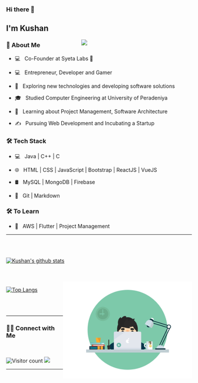 ### Hi there 👋<h2> I'm Kushan</h2>

<img align='right' src="https://i.cdn29.hu/apix_collect_c/1308/the-it-crowd/the_it_crowd_screenshot_20161009170505_1_original_760x425_cover.gif" width="300">

<h3> 👨‍ About Me </h3>


- 💻 &nbsp; Co-Founder at Syeta Labs 💚

- 💻 &nbsp; Entrepreneur, Developer and Gamer

- 🤔 &nbsp; Exploring new technologies and developing software solutions

- 🎓 &nbsp; Studied Computer Engineering at University of Peradeniya

- 🌱 &nbsp; Learning about Project Management, Software Architecture

- ✍️ &nbsp; Pursuing Web Development and Incubating a Startup



<h3>🛠 Tech Stack</h3>



- 💻 &nbsp; Java | C++ | C

- 🌐 &nbsp; HTML | CSS | JavaScript | Bootstrap | ReactJS | VueJS

- 🛢 &nbsp; MySQL | MongoDB | Firebase

- 🔧 &nbsp; Git | Markdown




<h3>🛠 To Learn</h3>

- 🔧 &nbsp; AWS | Flutter | Project Management

<hr>



<br/><br/>

[![Kushan's github stats](https://github-readme-stats.vercel.app/api?username=ksenanayaka&show_icons=true&theme=tokyonight)](https://github.com/ksenanayaka/github-readme-stats)

<br/>

<br/>

<img src="https://github.com/nirala69/nirala69/blob/master/70804f7e25b11f29db904f2fa7b4cd9d.gif" width="350" align='right'>

[![Top Langs](https://github-readme-stats.vercel.app/api/top-langs/?username=ksenanayaka&show_icons=true&theme=tokyonight)](https://github.com/ksenanayaka/github-readme-stats)

<br><br>



<hr>



<h3> 🤝🏻 Connect with Me </h3>

<br>


<!--
<p align="center">

<a href="https://shivammalpani.netlify.app/"><img alt="Website" src="https://img.shields.io/badge/shivammalpani.netlify.app-black?style=flat-square&logo=google-chrome"></a>

<a href="https://www.linkedin.com/in/shivam-malpani-47a379198/"><img alt="LinkedIn" src="https://img.shields.io/badge/LinkedIn-Shivam%20Malpani-blue?style=flat-square&logo=linkedin"></a>

<a href="https://www.instagram.com/i__disbalance/"><img alt="Instagram" src="https://img.shields.io/badge/Instagram-i__disbalance-black?style=flat-square&logo=instagram"></a>

<a href="mailto:shivammalpani111@gmail.com"><img alt="Email" src="https://img.shields.io/badge/Email-shivammalpani111@gmail.com-blue?style=flat-square&logo=gmail"></a>

</p>
-->




![Visitor count](https://visitor-badge.laobi.icu/badge?page_id=ksenanayaka.ksenanayaka)   <img src="https://media.giphy.com/media/dxn6fRlTIShoeBr69N/giphy.gif" width="30">





<hr>


